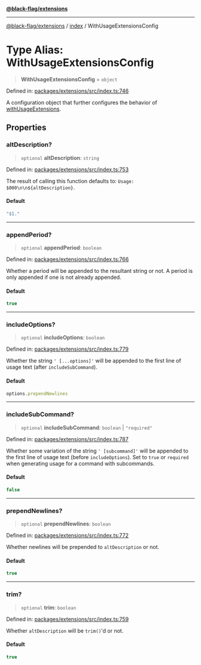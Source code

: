 [**@black-flag/extensions**](../../README.md)

***

[@black-flag/extensions](../../README.md) / [index](../README.md) / WithUsageExtensionsConfig

# Type Alias: WithUsageExtensionsConfig

> **WithUsageExtensionsConfig** = `object`

Defined in: [packages/extensions/src/index.ts:746](https://github.com/Xunnamius/black-flag/blob/c5ada654b2eb8206c373e88bdba1d3a12ccec944/packages/extensions/src/index.ts#L746)

A configuration object that further configures the behavior of
[withUsageExtensions](../functions/withUsageExtensions.md).

## Properties

### altDescription?

> `optional` **altDescription**: `string`

Defined in: [packages/extensions/src/index.ts:753](https://github.com/Xunnamius/black-flag/blob/c5ada654b2eb8206c373e88bdba1d3a12ccec944/packages/extensions/src/index.ts#L753)

The result of calling this function defaults to: `Usage:
$000\n\n${altDescription}`.

#### Default

```ts
"$1."
```

***

### appendPeriod?

> `optional` **appendPeriod**: `boolean`

Defined in: [packages/extensions/src/index.ts:766](https://github.com/Xunnamius/black-flag/blob/c5ada654b2eb8206c373e88bdba1d3a12ccec944/packages/extensions/src/index.ts#L766)

Whether a period will be appended to the resultant string or not. A
period is only appended if one is not already appended.

#### Default

```ts
true
```

***

### includeOptions?

> `optional` **includeOptions**: `boolean`

Defined in: [packages/extensions/src/index.ts:779](https://github.com/Xunnamius/black-flag/blob/c5ada654b2eb8206c373e88bdba1d3a12ccec944/packages/extensions/src/index.ts#L779)

Whether the string `' [...options]'` will be appended to the first line
of usage text (after `includeSubCommand`).

#### Default

```ts
options.prependNewlines
```

***

### includeSubCommand?

> `optional` **includeSubCommand**: `boolean` \| `"required"`

Defined in: [packages/extensions/src/index.ts:787](https://github.com/Xunnamius/black-flag/blob/c5ada654b2eb8206c373e88bdba1d3a12ccec944/packages/extensions/src/index.ts#L787)

Whether some variation of the string `' [subcommand]'` will be appended
to the first line of usage text (before `includeOptions`). Set to `true`
or `required` when generating usage for a command with subcommands.

#### Default

```ts
false
```

***

### prependNewlines?

> `optional` **prependNewlines**: `boolean`

Defined in: [packages/extensions/src/index.ts:772](https://github.com/Xunnamius/black-flag/blob/c5ada654b2eb8206c373e88bdba1d3a12ccec944/packages/extensions/src/index.ts#L772)

Whether newlines will be prepended to `altDescription` or not.

#### Default

```ts
true
```

***

### trim?

> `optional` **trim**: `boolean`

Defined in: [packages/extensions/src/index.ts:759](https://github.com/Xunnamius/black-flag/blob/c5ada654b2eb8206c373e88bdba1d3a12ccec944/packages/extensions/src/index.ts#L759)

Whether `altDescription` will be `trim()`'d or not.

#### Default

```ts
true
```
